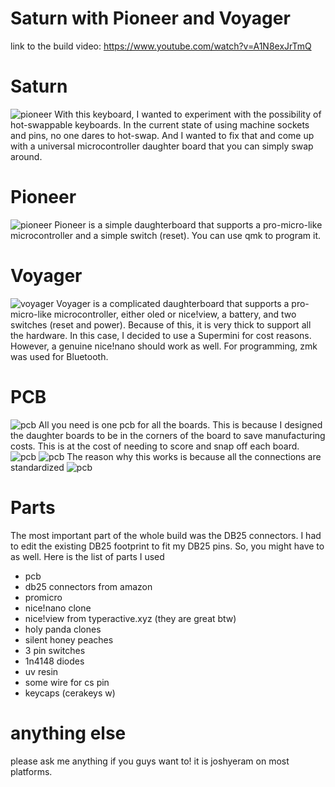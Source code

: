 # Saturn with Pioneer and Voyager

link to the build video: https://www.youtube.com/watch?v=A1N8exJrTmQ

# Saturn
![pioneer](https://i.imgur.com/nuBAdwu.jpg)
With this keyboard, I wanted to experiment with the possibility of hot-swappable keyboards. In the current state of using machine sockets and pins, no one dares to hot-swap. And I wanted to fix that and come up with a universal microcontroller daughter board that you can simply swap around.

# Pioneer
![pioneer](https://i.imgur.com/xRaUzw1.jpg)
Pioneer is a simple daughterboard that supports a pro-micro-like microcontroller and a simple switch (reset). You can use qmk to program it.

# Voyager
![voyager](https://i.imgur.com/eZRtOx9.jpg)
Voyager is a complicated daughterboard that supports a pro-micro-like microcontroller, either oled or nice!view, a battery, and two switches (reset and power). Because of this, it is very thick to support all the hardware. In this case, I decided to use a Supermini for cost reasons. However, a genuine nice!nano should work as well. For programming, zmk was used for Bluetooth. 

# PCB
![pcb](https://i.imgur.com/IOk0xZr.jpg)
All you need is one pcb for all the boards. This is because I designed the daughter boards to be in the corners of the board to save manufacturing costs. This is at the cost of needing to score and snap off each board.
![pcb](https://i.imgur.com/F1MUYgN.jpg)
![pcb](https://i.imgur.com/mCTm1j5.jpg)
The reason why this works is because all the connections are standardized
![pcb](https://i.imgur.com/Bw5ACVp.png)

# Parts
The most important part of the whole build was the DB25 connectors. I had to edit the existing DB25 footprint to fit my DB25 pins. So, you might have to as well.
Here is the list of parts I used
- pcb
- db25 connectors from amazon
- promicro 
- nice!nano clone
- nice!view from typeractive.xyz (they are great btw)
-  holy panda clones
- silent honey peaches
- 3 pin switches
- 1n4148 diodes
- uv resin
- some wire for cs pin
- keycaps (cerakeys w)

# anything else
please ask me anything if you guys want to! it is joshyeram on most platforms.
